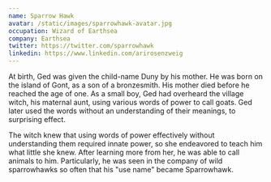 ```yaml
---
name: Sparrow Hawk
avatar: /static/images/sparrowhawk-avatar.jpg
occupation: Wizard of Earthsea
company: Earthsea
twitter: https://twitter.com/sparrowhawk
linkedin: https://www.linkedin.com/arirosenzweig
---
```


At birth, Ged was given the child-name Duny by his mother. He was born on the island of Gont, as a son of a bronzesmith. His mother died before he reached the age of one. As a small boy, Ged had overheard the village witch, his maternal aunt, using various words of power to call goats. Ged later used the words without an understanding of their meanings, to surprising effect.

The witch knew that using words of power effectively without understanding them required innate power, so she endeavored to teach him what little she knew. After learning more from her, he was able to call animals to him. Particularly, he was seen in the company of wild sparrowhawks so often that his "use name" became Sparrowhawk.
